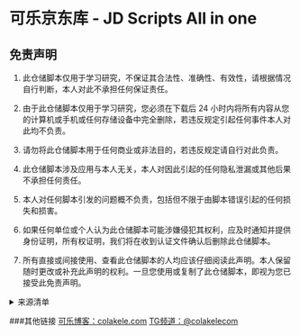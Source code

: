 # 可乐京东库 - JD Scripts All in one
## 免责声明

1. 此仓储脚本仅用于学习研究，不保证其合法性、准确性、有效性，请根据情况自行判断，本人对此不承担任何保证责任。

2. 由于此仓储脚本仅用于学习研究，您必须在下载后 24 小时内将所有内容从您的计算机或手机或任何存储设备中完全删除，若违反规定引起任何事件本人对此均不负责。

3. 请勿将此仓储脚本用于任何商业或非法目的，若违反规定请自行对此负责。

4. 此仓储脚本涉及应用与本人无关，本人对因此引起的任何隐私泄漏或其他后果不承担任何责任。

5. 本人对任何脚本引发的问题概不负责，包括但不限于由脚本错误引起的任何损失和损害。

6. 如果任何单位或个人认为此仓储脚本可能涉嫌侵犯其权利，应及时通知并提供身份证明，所有权证明，我们将在收到认证文件确认后删除此仓储脚本。

7. 所有直接或间接使用、查看此仓储脚本的人均应该仔细阅读此声明。本人保留随时更改或补充此声明的权利。一旦您使用或复制了此仓储脚本，即视为您已接受此免责声明。


<details>
<summary>来源清单</summary>
 
> 来源清单，同步更新，特别感谢这些大佬的付出
  
* [@awhyour](https://github.com/whyour)
  
* [@NobyDa](https://github.com/NobyDa)

* [@yangtingxiao](https://github.com/yangtingxiao/)

* [@zooPanda](https://github.com/zooPanda)

* [@chinnkarahoi](https://github.com/cchinnkarahoi)

* [@longzhuzuh](https://github.com/longzhuzhu)

* [@monk-coder](https://github.com/monk-coder)

* [@lxk0301](https://github.com/lxk0301)
  
* [@star261](https://github.com/star261)
  
* [@panghu999](https://github.com/panghu999)
 
* [@passerby-b](https://github.com/passerby-b) 
</details>

###其他链接
[可乐博客：colakele.com](https://colakele.com)
[TG频道：@colakelecom](https://t.me/colakelecom)
